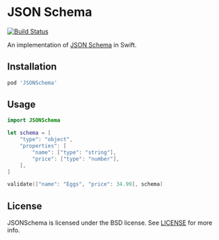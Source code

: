 # JSON Schema

[![Build Status](http://img.shields.io/travis/kylef/JSONSchema.swift/master.svg?style=flat)](https://travis-ci.org/kylef/JSONSchema.swift)

An implementation of [JSON Schema](http://json-schema.org/) in Swift.

## Installation

```ruby
pod 'JSONSchema'
```

## Usage

```swift
import JSONSchema

let schema = [
    "type": "object",
    "properties": [
        "name": ["type": "string"],
        "price": ["type": "number"],
    ],
]

validate(["name": "Eggs", "price": 34.99], schema)
```

## License

JSONSchema is licensed under the BSD license. See [LICENSE](LICENSE) for more
info.

